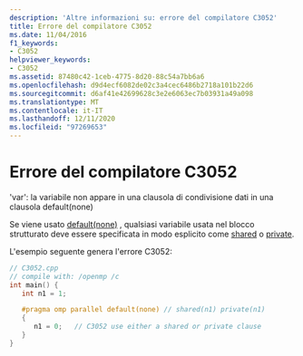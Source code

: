 ```yaml
---
description: 'Altre informazioni su: errore del compilatore C3052'
title: Errore del compilatore C3052
ms.date: 11/04/2016
f1_keywords:
- C3052
helpviewer_keywords:
- C3052
ms.assetid: 87480c42-1ceb-4775-8d20-88c54a7bb6a6
ms.openlocfilehash: d9d4ecf6082de02c3a4cec6486b2718a101b22d6
ms.sourcegitcommit: d6af41e42699628c3e2e6063ec7b03931a49a098
ms.translationtype: MT
ms.contentlocale: it-IT
ms.lasthandoff: 12/11/2020
ms.locfileid: "97269653"
---
```

# <a name="compiler-error-c3052"></a>Errore del compilatore C3052

'var': la variabile non appare in una clausola di condivisione dati in una clausola default(none)

Se viene usato [default(none)](../../parallel/openmp/reference/openmp-clauses.md#default-openmp) , qualsiasi variabile usata nel blocco strutturato deve essere specificata in modo esplicito come [shared](../../parallel/openmp/reference/openmp-clauses.md#shared-openmp) o [private](../../parallel/openmp/reference/openmp-clauses.md#private-openmp).

L'esempio seguente genera l'errore C3052:

```cpp
// C3052.cpp
// compile with: /openmp /c
int main() {
   int n1 = 1;

   #pragma omp parallel default(none) // shared(n1) private(n1)
   {
      n1 = 0;   // C3052 use either a shared or private clause
   }
}
```
